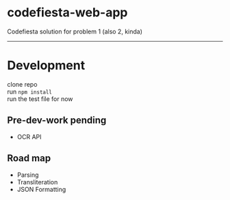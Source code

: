# codefiesta-web-app
Codefiesta solution for problem 1 (also 2, kinda)

---
# Development
clone repo <br>
run `npm install` <br>
run the test file for now


## Pre-dev-work pending
- OCR API

## Road map
- Parsing
- Transliteration
- JSON Formatting 

